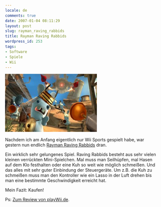 ```yaml
---
locale: de
comments: true
date: 2007-01-04 08:11:29
layout: post
slug: rayman_raving_rabbids
title: Rayman Raving Rabbids
wordpress_id: 253
tags:
- Software
- Spiele
- Wii
---
```


[![](/images/2007-01-04-rayman_raving_rabbids/rayman.jpg)](http://raymanzone.de.ubi.com/)

Nachdem ich am Anfang eigentlich nur Wii Sports gespielt habe, war gestern nun
endlich [Rayman Raving Rabbids](http://raymanzone.de.ubi.com/) dran.

Ein wirklich sehr gelungenes Spiel. Raving Rabbids besteht aus sehr vielen
kleinen verrückten Mini-Spielchen. Mal muss man Seilhüpfen, mal Hasen auf dem
Klo festhalten oder eine Kuh so weit wie möglich schmeißen. Und das alles mit
sehr guter Einbindung der Steuergeräte. Um z.B. die Kuh zu schmeißen muss man
den Kontroller wie ein Lasso in der Luft drehen bis man eine bestimmte
Geschwindigkeit erreicht hat.

Mein Fazit: Kaufen!

Ps: [Zum Review von playWii.de](http://playwii.de/reviews,id47,0,rayman_raving_rabbids.html).
